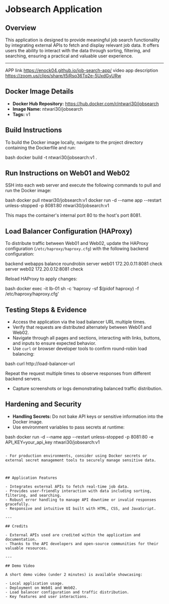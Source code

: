 # Jobsearch Application

## Overview
This application is designed to provide meaningful job search functionality by integrating external APIs to fetch and display relevant job data. It offers users the ability to interact with the data through sorting, filtering, and searching, ensuring a practical and valuable user experience.

---
APP link
https://enock04.github.io/job-search-app/
video app description https://zoom.us/clips/share/t5iRsq36Tq2e-5UxdGyURw

## Docker Image Details
- **Docker Hub Repository:** https://hub.docker.com/r/ntwari30/jobsearch
- **Image Name:** ntwari30/jobsearch
- **Tags:** v1


## Build Instructions
To build the Docker image locally, navigate to the project directory containing the Dockerfile and run:

bash
docker build -t ntwari30/jobsearch:v1 .



## Run Instructions on Web01 and Web02
SSH into each web server and execute the following commands to pull and run the Docker image:

 bash
docker pull ntwari30/jobsearch:v1
docker run -d --name app --restart unless-stopped -p 8081:80 ntwari30/jobsearch:v1


This maps the container's internal port 80 to the host's port 8081.



## Load Balancer Configuration (HAProxy)

To distribute traffic between Web01 and Web02, update the HAProxy configuration (`/etc/haproxy/haproxy.cfg`) with the following backend configuration:


backend webapps
    balance roundrobin
    server web01 172.20.0.11:8081 check
    server web02 172.20.0.12:8081 check


Reload HAProxy to apply changes:

 bash
docker exec -it lb-01 sh -c 'haproxy -sf $(pidof haproxy) -f /etc/haproxy/haproxy.cfg'

 


## Testing Steps & Evidence

- Access the application via the load balancer URL multiple times.
- Verify that requests are distributed alternately between Web01 and Web02.
- Navigate through all pages and sections, interacting with links, buttons, and inputs to ensure expected behavior.
- Use `curl` or browser developer tools to confirm round-robin load balancing:

bash
curl http://load-balancer-url


Repeat the request multiple times to observe responses from different backend servers.

- Capture screenshots or logs demonstrating balanced traffic distribution.



## Hardening and Security

- **Handling Secrets:** Do not bake API keys or sensitive information into the Docker image.
- Use environment variables to pass secrets at runtime:

bash
docker run -d --name app --restart unless-stopped -p 8081:80 -e API_KEY=your_api_key ntwari30/jobsearch:v1
```

- For production environments, consider using Docker secrets or external secret management tools to securely manage sensitive data.



## Application Features

- Integrates external APIs to fetch real-time job data.
- Provides user-friendly interaction with data including sorting, filtering, and searching.
- Robust error handling to manage API downtime or invalid responses gracefully.
- Responsive and intuitive UI built with HTML, CSS, and JavaScript.

---

## Credits

- External APIs used are credited within the application and documentation.
- Thanks to the API developers and open-source communities for their valuable resources.

---

## Demo Video

A short demo video (under 2 minutes) is available showcasing:

- Local application usage.
- Deployment on Web01 and Web02.
- Load balancer configuration and traffic distribution.
- Key features and user interactions.






